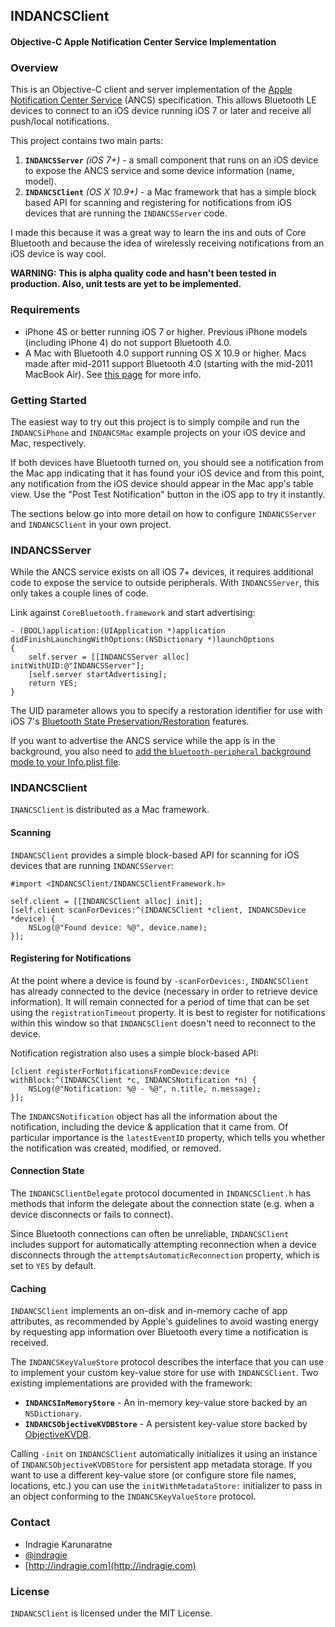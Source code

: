 ## INDANCSClient
#### Objective-C Apple Notification Center Service Implementation

### Overview

This is an Objective-C client and server implementation of the [Apple Notification Center Service](https://developer.apple.com/library/IOS/documentation/CoreBluetooth/Reference/AppleNotificationCenterServiceSpecification/Introduction/Introduction.html) (ANCS) specification. This allows Bluetooth LE devices to connect to an iOS device running iOS 7 or later and receive all push/local notifications.

This project contains two main parts: 

1. **`INDANCSServer`** *(iOS 7+)* - a small component that runs on an iOS device to expose the ANCS service and some device information (name, model). 
2. **`INDANCSClient`** *(OS X 10.9+)* - a Mac framework that has a simple block based API for scanning and registering for notifications from iOS devices that are running the `INDANCSServer` code.

I made this because it was a great way to learn the ins and outs of Core Bluetooth and because the idea of wirelessly receiving notifications from an iOS device is way cool.

**WARNING: This is alpha quality code and hasn't been tested in production. Also, unit tests are yet to be implemented.**

### Requirements

* iPhone 4S or better running iOS 7 or higher. Previous iPhone models (including iPhone 4) do not support Bluetooth 4.0.
* A Mac with Bluetooth 4.0 support running OS X 10.9 or higher. Macs made after mid-2011 support Bluetooth 4.0 (starting with the mid-2011 MacBook Air). See [this page](http://www.everymac.com/systems/by_capability/macs-with-bluetooth-different-bluetooth-capabilities.html) for more info.

### Getting Started

The easiest way to try out this project is to simply compile and run the `INDANCSiPhone` and `INDANCSMac` example projects on your iOS device and Mac, respectively. 

If both devices have Bluetooth turned on, you should see a notification from the Mac app indicating that it has found your iOS device and from this point, any notification from the iOS device should appear in the Mac app's table view. Use the "Post Test Notification" button in the iOS app to try it instantly.

The sections below go into more detail on how to configure `INDANCSServer` and `INDANCSClient` in your own project.

### INDANCSServer

While the ANCS service exists on all iOS 7+ devices, it requires additional code to expose the service to outside peripherals. With `INDANCSServer`, this only takes a couple lines of code.

Link against `CoreBluetooth.framework` and start advertising:

```obj-c
- (BOOL)application:(UIApplication *)application didFinishLaunchingWithOptions:(NSDictionary *)launchOptions
{
    self.server = [[INDANCSServer alloc] initWithUID:@"INDANCSServer"];
	[self.server startAdvertising];
    return YES;
}
```

The UID parameter allows you to specify a restoration identifier for use with iOS 7's [Bluetooth State Preservation/Restoration](https://developer.apple.com/library/ios/documentation/NetworkingInternetWeb/Conceptual/CoreBluetooth_concepts/CoreBluetoothBackgroundProcessingForIOSApps/PerformingTasksWhileYourAppIsInTheBackground.html) features. 

If you want to advertise the ANCS service while the app is in the background, you also need to [add the `bluetooth-peripheral` background mode to your Info.plist file](https://developer.apple.com/library/ios/documentation/General/Reference/InfoPlistKeyReference/Articles/iPhoneOSKeys.html#//apple_ref/doc/plist/info/UIBackgroundModes).

### INDANCSClient

`INANCSClient` is distributed as a Mac framework.

#### Scanning

`INDANCSClient` provides a simple block-based API for scanning for iOS devices that are running `INDANCSServer`:

```obj-c
#import <INDANCSClient/INDANCSClientFramework.h>

self.client = [[INDANCSClient alloc] init];
[self.client scanForDevices:^(INDANCSClient *client, INDANCSDevice *device) {
	NSLog(@"Found device: %@", device.name);
}];
```

#### Registering for Notifications

At the point where a device is found by `-scanForDevices:`, `INDANCSClient` has already connected to the device (necessary in order to retrieve device information). It will remain connected for a period of time that can be set using the `registrationTimeout` property. It is best to register for notifications within this window so that `INDANCSClient` doesn't need to reconnect to the device.

Notification registration also uses a simple block-based API:

```obj-c
[client registerForNotificationsFromDevice:device withBlock:^(INDANCSClient *c, INDANCSNotification *n) {
	NSLog(@"Notification: %@ - %@", n.title, n.message);
}];
```

The `INDANCSNotification` object has all the information about the notification, including the device & application that it came from. Of particular importance is the `latestEventID` property, which tells you whether the notification was created, modified, or removed.

#### Connection State

The `INDANCSClientDelegate` protocol documented in `INDANCSClient.h` has methods that inform the delegate about the connection state (e.g. when a device disconnects or fails to connect).

Since Bluetooth connections can often be unreliable, `INDANCSClient` includes support for automatically attempting reconnection when a device disconnects through the `attemptsAutomaticReconnection` property, which is set to `YES` by default.

#### Caching

`INDANCSClient` implements an on-disk and in-memory cache of app attributes, as recommended by Apple's guidelines to avoid wasting energy by requesting app information over Bluetooth every time a notification is received.

The `INDANCSKeyValueStore` protocol describes the interface that you can use to implement your custom key-value store for use with `INDANCSClient`. Two existing implementations are provided with the framework:

* **`INDANCSInMemoryStore`** - An in-memory key-value store backed by an `NSDictionary`.
* **`INDANCSObjectiveKVDBStore`** - A persistent key-value store backed by [ObjectiveKVDB](https://github.com/indragiek/ObjectiveKVDB).

Calling `-init` on `INDANCSClient` automatically initializes it using an instance of `INDANCSObjectiveKVDBStore` for persistent app metadata storage. If you want to use a different key-value store (or configure store file names, locations, etc.) you can use the `initWithMetadataStore:` initializer to pass in an object conforming to the `INDANCSKeyValueStore` protocol.

### Contact

* Indragie Karunaratne
* [@indragie](http://twitter.com/indragie)
* [http://indragie.com](http://indragie.com)

### License

`INDANCSClient` is licensed under the MIT License.
